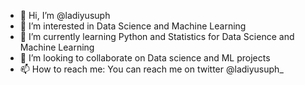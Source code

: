 - 👋 Hi, I’m @ladiyusuph
- 👀 I’m interested in Data Science and Machine Learning
- 🌱 I’m currently learning Python and Statistics for Data Science and Machine Learning
- 💞️ I’m looking to collaborate on Data science and ML projects
- 📫 How to reach me: You can reach me on twitter @ladiyusuph_

<!---
ChiefMLY/ChiefMLY is a ✨ special ✨ repository because its `README.md` (this file) appears on your GitHub profile.
You can click the Preview link to take a look at your changes.
--->
